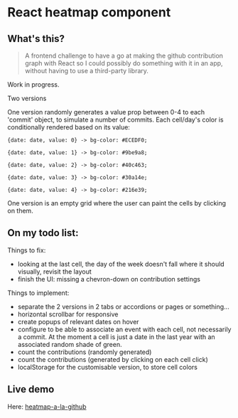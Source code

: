 # React heatmap component

## What's this?

> A frontend challenge to have a go at making the github contribution graph with
> React so I could possibly do something with it in an app, without having to
> use a third-party library.

Work in progress.

Two versions

One version randomly generates a value prop between 0-4 to each 'commit' object,
to simulate a number of commits. Each cell/day's color is conditionally rendered
based on its value:

```
{date: date, value: 0} -> bg-color: #ECEDF0;

{date: date, value: 1} -> bg-color: #9be9a8;

{date: date, value: 2} -> bg-color: #40c463;

{date: date, value: 3} -> bg-color: #30a14e;

{date: date, value: 4} -> bg-color: #216e39;
```

One version is an empty grid where the user can paint the cells by clicking on
them.

## On my todo list:

Things to fix:

- looking at the last cell, the day of the week doesn't fall where it should
  visually, revisit the layout
- finish the UI: missing a chevron-down on contribution settings

Things to implement:

- separate the 2 versions in 2 tabs or accordions or pages or something...
- horizontal scrollbar for responsive
- create popups of relevant dates on hover
- configure to be able to associate an event with each cell, not necessarily a
  commit. At the moment a cell is just a date in the last year with an
  associated random shade of green.
- count the contributions (randomly generated)
- count the contributions (generated by clicking on each cell click)
- localStorage for the customisable version, to store cell colors

## Live demo

Here: [heatmap-a-la-github](https://heatmap-a-la-github.netlify.app/)
